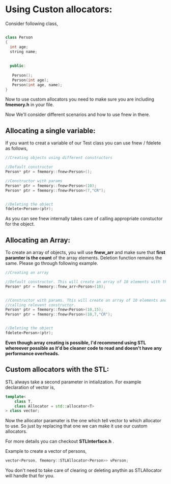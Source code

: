 # Using Custon allocators: 

Consider following class,

```cpp

class Person
{
  int age;
  string name;
  
  
  public:
   
   Person();
   Person(int age);
   Person(int age, name);
}

```

Now to use custom allocators you need to make sure you are including **fmemory.h** in your file.

Now We'll consider different scenarios and how to use fnew in there.

## Allocating a single variable:

If you want to creat a variable of our Test class you can use fnew / fdelete as follows,

```cpp
//Creating objects using different constructors

//Default constructor
Person* ptr = fmemory::fnew<Person>();

//Constructor with params
Person* ptr = fmemory::fnew<Person>(10);
Person* ptr = fmemory::fnew<Person>(7,"CR");


//Deleting the object
fdelete<Person>(ptr);
```

As you can see fnew internally takes care of calling appropriate constuctor for the object.


##  Allocating an Array:

To create an array of objects, you will use **fnew_arr** and make sure that **first paramter is the count** of the array elements.
Deletion function remains the same. Please go through following example.

```cpp
//Creating an array

//Default constructor. This will create an array of 10 elements with the default values.
Person* ptr = fmemory::fnew_arr<Person>(10); 


//Constructor with params. This will create an array of 10 elements and initialize them to the parameters passed by 
//calling relevent constructor.
Person* ptr = fmemory::fnew<Person>(10,15);
Person* ptr = fmemory::fnew<Person>(10,7,"CR");


//Deleting the object
fdelete<Person>(ptr);

```

**Even though array creating is possible, I'd recommend using STL whereever possible as it'd be cleaner code to read and doesn't
have any performance overheads.**


## Custom allocators with the STL:

STL always take a second parameter in intialization. For example declaration of vector is,
```cpp
template<
    class T,
    class Allocator = std::allocator<T>
> class vector;
```

Now the allocator paramater is the one which tell vector to which allocator to use. So just by replacing that one we can make it use our 
custom allocators.

For more details you can checkout **STLInterface.h** . 

Example to create a vector of persons,

```cpp
vector<Person, fmemory::STLAllocator<Person>> vPerson; 
```
You don't need to take care of clearing or deleting anythin as STLAllocator will handle that for you. 







